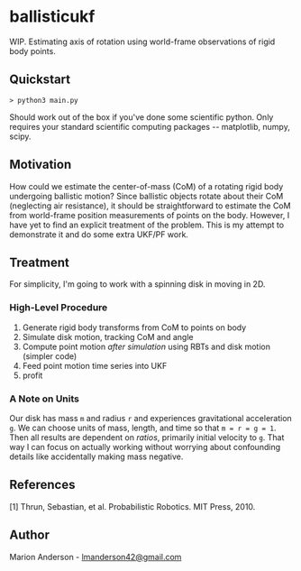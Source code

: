 # ballisticukf
WIP. Estimating axis of rotation using world-frame observations of rigid body points.

## Quickstart
```
> python3 main.py
```
Should work out of the box if you've done some scientific python. Only requires your standard scientific computing packages -- matplotlib, numpy, scipy.

## Motivation
How could we estimate the center-of-mass (CoM) of a rotating rigid body undergoing ballistic motion? Since ballistic objects rotate about their CoM (neglecting air resistance), it should be straightforward to estimate the CoM from world-frame position measurements of points on the body. However, I have yet to find an explicit treatment of the problem. This is my attempt to demonstrate it and do some extra UKF/PF work.

## Treatment
For simplicity, I'm going to work with a spinning disk in moving in 2D.

### High-Level Procedure
1. Generate rigid body transforms from CoM to points on body
1. Simulate disk motion, tracking CoM and angle
1. Compute point motion _after simulation_ using RBTs and disk motion (simpler code)
1. Feed point motion time series into UKF
1. profit

### A Note on Units
Our disk has mass `m` and radius `r` and experiences gravitational acceleration `g`. We can choose units of mass, length, and time so that `m = r = g = 1`. Then all results are dependent on _ratios_, primarily initial velocity to `g`. That way I can focus on actually working without worrying about confounding details like accidentally making mass negative.

## References
[1] Thrun, Sebastian, et al. Probabilistic Robotics. MIT Press, 2010.
 
## Author
Marion Anderson - [lmanderson42@gmail.com](mailto:lmanderson42@gmail.com)
